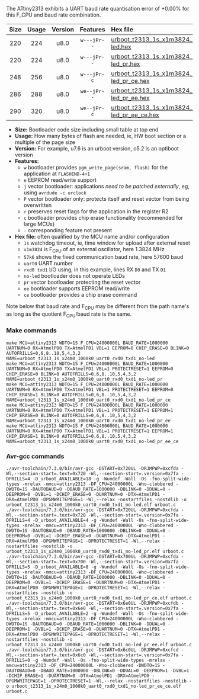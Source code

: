 The ATtiny2313 exhibits a UART baud rate quantisation error of +0.00% for this F_CPU and baud rate combination.

|Size|Usage|Version|Features|Hex file|
|:-:|:-:|:-:|:-:|:--|
|220|224|u8.0|`w---jPr--`|[urboot_t2313_1s_x1m3824_57k6_uart0_rxd0_txd1_no-led.hex](https://raw.githubusercontent.com/stefanrueger/urboot.hex/main/mcus/attiny2313/watchdog_1_s/external_oscillator_x/%2B1m382400_hz/%2B%2B57k6_baud/uart0_rxd0_txd1/no-led/urboot_t2313_1s_x1m3824_57k6_uart0_rxd0_txd1_no-led.hex)|
|220|224|u8.0|`w---jPr--`|[urboot_t2313_1s_x1m3824_57k6_uart0_rxd0_txd1_no-led_pr.hex](https://raw.githubusercontent.com/stefanrueger/urboot.hex/main/mcus/attiny2313/watchdog_1_s/external_oscillator_x/%2B1m382400_hz/%2B%2B57k6_baud/uart0_rxd0_txd1/no-led/urboot_t2313_1s_x1m3824_57k6_uart0_rxd0_txd1_no-led_pr.hex)|
|248|256|u8.0|`w---jPr-c`|[urboot_t2313_1s_x1m3824_57k6_uart0_rxd0_txd1_no-led_pr_ce.hex](https://raw.githubusercontent.com/stefanrueger/urboot.hex/main/mcus/attiny2313/watchdog_1_s/external_oscillator_x/%2B1m382400_hz/%2B%2B57k6_baud/uart0_rxd0_txd1/no-led/urboot_t2313_1s_x1m3824_57k6_uart0_rxd0_txd1_no-led_pr_ce.hex)|
|286|288|u8.0|`we--jPr--`|[urboot_t2313_1s_x1m3824_57k6_uart0_rxd0_txd1_no-led_pr_ee.hex](https://raw.githubusercontent.com/stefanrueger/urboot.hex/main/mcus/attiny2313/watchdog_1_s/external_oscillator_x/%2B1m382400_hz/%2B%2B57k6_baud/uart0_rxd0_txd1/no-led/urboot_t2313_1s_x1m3824_57k6_uart0_rxd0_txd1_no-led_pr_ee.hex)|
|290|320|u8.0|`we--jPr-c`|[urboot_t2313_1s_x1m3824_57k6_uart0_rxd0_txd1_no-led_pr_ee_ce.hex](https://raw.githubusercontent.com/stefanrueger/urboot.hex/main/mcus/attiny2313/watchdog_1_s/external_oscillator_x/%2B1m382400_hz/%2B%2B57k6_baud/uart0_rxd0_txd1/no-led/urboot_t2313_1s_x1m3824_57k6_uart0_rxd0_txd1_no-led_pr_ee_ce.hex)|

- **Size:** Bootloader code size including small table at top end
- **Usage:** How many bytes of flash are needed, ie, HW boot section or a multiple of the page size
- **Version:** For example, u7.6 is an urboot version, o5.2 is an optiboot version
- **Features:**
  + `w` bootloader provides `pgm_write_page(sram, flash)` for the application at `FLASHEND-4+1`
  + `e` EEPROM read/write support
  + `j` vector bootloader: applications *need to be patched externally*, eg, using `avrdude -c urclock`
  + `P` vector bootloader only: protects itself and reset vector from being overwritten
  + `r` preserves reset flags for the application in the register R2
  + `c` bootloader provides chip erase functionality (recommended for large MCUs)
  + `-` corresponding feature not present
- **Hex file:** often qualified by the MCU name and/or configuration
  + `1s` watchdog timeout, ie, time window for upload after external reset
  + `x1m3824` is F<sub>CPU</sub> of an external oscillator, here 1.3824 MHz
  + `57k6` shows the fixed communication baud rate, here 57600 baud
  + `uart0` UART number
  + `rxd0 txd1` I/O using, in this example, lines RX `D0` and TX `D1`
  + `no-led` bootloader does not operate LEDs
  + `pr` vector bootloader protecting the reset vector
  + `ee` bootloader supports EEPROM read/write
  + `ce` bootloader provides a chip erase command


Note below that baud rate and F<sub>CPU</sub> may be different from the path name's as long as the quotient F<sub>CPU</sub>/baud rate is the same.

### Make commands
```
make MCU=attiny2313 WDTO=1S F_CPU=24000000L BAUD_RATE=1000000 UARTNUM=0 RX=AtmelPD0 TX=AtmelPD1 VBL=1 EEPROM=0 CHIP_ERASE=0 BLINK=0 AUTOFRILLS=0,6,8..10,5,4,3,2 NAME=urboot_t2313_1s_x24m0_1000k0_uart0_rxd0_txd1_no-led
make MCU=attiny2313 WDTO=1S F_CPU=24000000L BAUD_RATE=1000000 UARTNUM=0 RX=AtmelPD0 TX=AtmelPD1 VBL=1 PROTECTRESET=1 EEPROM=0 CHIP_ERASE=0 BLINK=0 AUTOFRILLS=0,6,8..10,5,4,3,2 NAME=urboot_t2313_1s_x24m0_1000k0_uart0_rxd0_txd1_no-led_pr
make MCU=attiny2313 WDTO=1S F_CPU=24000000L BAUD_RATE=1000000 UARTNUM=0 RX=AtmelPD0 TX=AtmelPD1 VBL=1 PROTECTRESET=1 EEPROM=0 CHIP_ERASE=1 BLINK=0 AUTOFRILLS=0,6,8..10,5,4,3,2 NAME=urboot_t2313_1s_x24m0_1000k0_uart0_rxd0_txd1_no-led_pr_ce
make MCU=attiny2313 WDTO=1S F_CPU=24000000L BAUD_RATE=1000000 UARTNUM=0 RX=AtmelPD0 TX=AtmelPD1 VBL=1 PROTECTRESET=1 EEPROM=1 CHIP_ERASE=0 BLINK=0 AUTOFRILLS=0,6,8..10,5,4,3,2 NAME=urboot_t2313_1s_x24m0_1000k0_uart0_rxd0_txd1_no-led_pr_ee
make MCU=attiny2313 WDTO=1S F_CPU=24000000L BAUD_RATE=1000000 UARTNUM=0 RX=AtmelPD0 TX=AtmelPD1 VBL=1 PROTECTRESET=1 EEPROM=1 CHIP_ERASE=1 BLINK=0 AUTOFRILLS=0,6,8..10,5,4,3,2 NAME=urboot_t2313_1s_x24m0_1000k0_uart0_rxd0_txd1_no-led_pr_ee_ce
```

### Avr-gcc commands
```
./avr-toolchain/7.3.0/bin/avr-gcc -DSTART=0x720UL -DRJMPWP=0xcfda -Wl,--section-start=.text=0x720 -Wl,--section-start=.version=0x7fa -DFRILLS=4 -D_urboot_AVAILABLE=18 -g -Wundef -Wall -Os -fno-split-wide-types -mrelax -mmcu=attiny2313 -DF_CPU=24000000L -Wno-clobbered -DWDTO=1S -DAUTOBAUD=0 -DBAUD_RATE=1000000 -DBLINK=0 -DDUAL=0 -DEEPROM=0 -DVBL=1 -DCHIP_ERASE=0 -DUARTNUM=0 -DTX=AtmelPD1 -DRX=AtmelPD0 -DPGMWRITEPAGE=1 -Wl,--relax -nostartfiles -nostdlib -o urboot_t2313_1s_x24m0_1000k0_uart0_rxd0_txd1_no-led.elf urboot.c
./avr-toolchain/7.3.0/bin/avr-gcc -DSTART=0x720UL -DRJMPWP=0xcfda -Wl,--section-start=.text=0x720 -Wl,--section-start=.version=0x7fa -DFRILLS=4 -D_urboot_AVAILABLE=4 -g -Wundef -Wall -Os -fno-split-wide-types -mrelax -mmcu=attiny2313 -DF_CPU=24000000L -Wno-clobbered -DWDTO=1S -DAUTOBAUD=0 -DBAUD_RATE=1000000 -DBLINK=0 -DDUAL=0 -DEEPROM=0 -DVBL=1 -DCHIP_ERASE=0 -DUARTNUM=0 -DTX=AtmelPD1 -DRX=AtmelPD0 -DPGMWRITEPAGE=1 -DPROTECTRESET=1 -Wl,--relax -nostartfiles -nostdlib -o urboot_t2313_1s_x24m0_1000k0_uart0_rxd0_txd1_no-led_pr.elf urboot.c
./avr-toolchain/7.3.0/bin/avr-gcc -DSTART=0x700UL -DRJMPWP=0xcfda -Wl,--section-start=.text=0x700 -Wl,--section-start=.version=0x7fa -DFRILLS=5 -D_urboot_AVAILABLE=8 -g -Wundef -Wall -Os -fno-split-wide-types -mrelax -mmcu=attiny2313 -DF_CPU=24000000L -Wno-clobbered -DWDTO=1S -DAUTOBAUD=0 -DBAUD_RATE=1000000 -DBLINK=0 -DDUAL=0 -DEEPROM=0 -DVBL=1 -DCHIP_ERASE=1 -DUARTNUM=0 -DTX=AtmelPD1 -DRX=AtmelPD0 -DPGMWRITEPAGE=1 -DPROTECTRESET=1 -Wl,--relax -nostartfiles -nostdlib -o urboot_t2313_1s_x24m0_1000k0_uart0_rxd0_txd1_no-led_pr_ce.elf urboot.c
./avr-toolchain/7.3.0/bin/avr-gcc -DSTART=0x6e0UL -DRJMPWP=0xcfdb -Wl,--section-start=.text=0x6e0 -Wl,--section-start=.version=0x7fa -DFRILLS=5 -D_urboot_AVAILABLE=2 -g -Wundef -Wall -Os -fno-split-wide-types -mrelax -mmcu=attiny2313 -DF_CPU=24000000L -Wno-clobbered -DWDTO=1S -DAUTOBAUD=0 -DBAUD_RATE=1000000 -DBLINK=0 -DDUAL=0 -DEEPROM=1 -DVBL=1 -DCHIP_ERASE=0 -DUARTNUM=0 -DTX=AtmelPD1 -DRX=AtmelPD0 -DPGMWRITEPAGE=1 -DPROTECTRESET=1 -Wl,--relax -nostartfiles -nostdlib -o urboot_t2313_1s_x24m0_1000k0_uart0_rxd0_txd1_no-led_pr_ee.elf urboot.c
./avr-toolchain/7.3.0/bin/avr-gcc -DSTART=0x6c0UL -DRJMPWP=0xcfcd -Wl,--section-start=.text=0x6c0 -Wl,--section-start=.version=0x7fa -DFRILLS=0 -g -Wundef -Wall -Os -fno-split-wide-types -mrelax -mmcu=attiny2313 -DF_CPU=24000000L -Wno-clobbered -DWDTO=1S -DAUTOBAUD=0 -DBAUD_RATE=1000000 -DBLINK=0 -DDUAL=0 -DEEPROM=1 -DVBL=1 -DCHIP_ERASE=1 -DUARTNUM=0 -DTX=AtmelPD1 -DRX=AtmelPD0 -DPGMWRITEPAGE=1 -DPROTECTRESET=1 -Wl,--relax -nostartfiles -nostdlib -o urboot_t2313_1s_x24m0_1000k0_uart0_rxd0_txd1_no-led_pr_ee_ce.elf urboot.c
```

